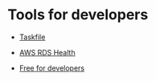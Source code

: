 # Tools for developers

* [Taskfile](https://taskfile.dev/)

* [AWS RDS Health](https://github.com/zalando/rds-health)

* [Free for developers](https://github.com/ripienaar/free-for-dev/blob/master/README.md)